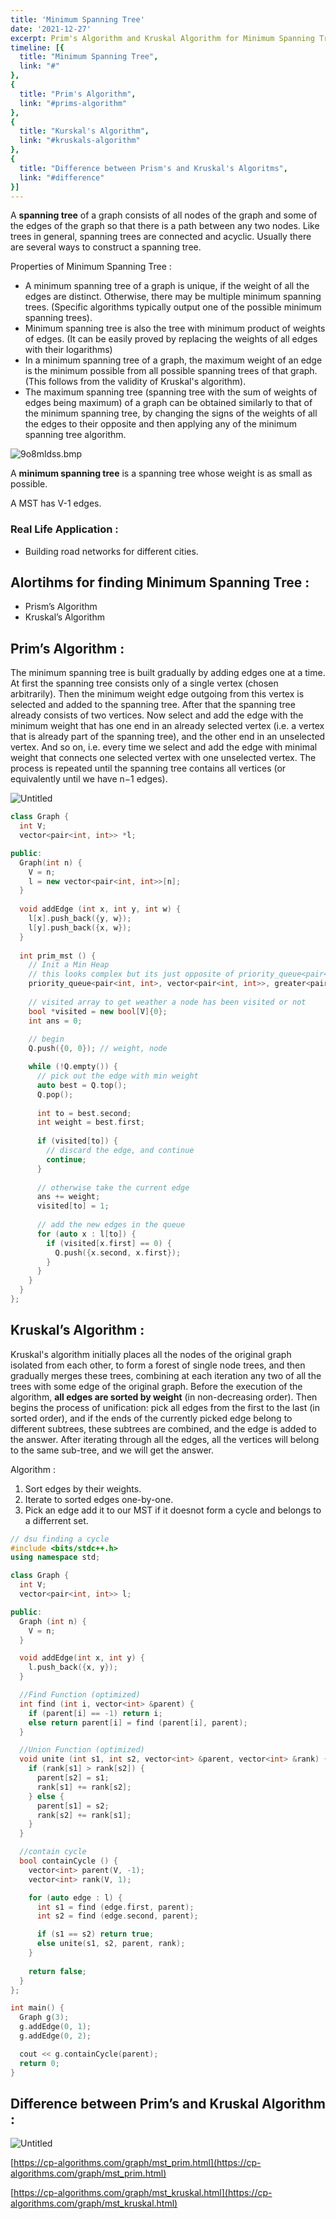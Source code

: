 ```yaml
---
title: 'Minimum Spanning Tree'
date: '2021-12-27'
excerpt: Prim's Algorithm and Kruskal Algorithm for Minimum Spanning Tree.
timeline: [{
  title: "Minimum Spanning Tree",
  link: "#"
},
{
  title: "Prim's Algorithm",
  link: "#prims-algorithm"
},
{
  title: "Kurskal's Algorithm",
  link: "#kruskals-algorithm"
},
{
  title: "Difference between Prism's and Kruskal's Algoritms",
  link: "#difference"
}]
---
```


A **spanning tree** of a graph consists of all nodes of the graph and some of the edges of the graph so that there is a path between any two nodes. Like trees in general, spanning trees are connected and acyclic. Usually there are several ways to construct a spanning tree.

Properties of Minimum Spanning Tree :

- A minimum spanning tree of a graph is unique, if the weight of all the edges are distinct. Otherwise, there may be multiple minimum spanning trees. (Specific algorithms typically output one of the possible minimum spanning trees).
- Minimum spanning tree is also the tree with minimum product of weights of edges. (It can be easily proved by replacing the weights of all edges with their logarithms)
- In a minimum spanning tree of a graph, the maximum weight of an edge is the minimum possible from all possible spanning trees of that graph. (This follows from the validity of Kruskal's algorithm).
- The maximum spanning tree (spanning tree with the sum of weights of edges being maximum) of a graph can be obtained similarly to that of the minimum spanning tree, by changing the signs of the weights of all the edges to their opposite and then applying any of the minimum spanning tree algorithm.

![9o8mldss.bmp](/minimum-spanning-tree/9o8mldss.bmp)

A **minimum spanning tree** is a spanning tree whose weight is as small as possible.

A MST has V-1 edges.

### Real Life Application :

- Building road networks for different cities.

## Alortihms for finding Minimum Spanning Tree :

- Prism’s Algorithm
- Kruskal’s Algorithm

<div id="prims-algorithm"></div>

## Prim’s Algorithm :

The minimum spanning tree is built gradually by adding edges one at a time. At first the spanning tree consists only of a single vertex (chosen arbitrarily). Then the minimum weight edge outgoing from this vertex is selected and added to the spanning tree. After that the spanning tree already consists of two vertices. Now select and add the edge with the minimum weight that has one end in an already selected vertex (i.e. a vertex that is already part of the spanning tree), and the other end in an unselected vertex. And so on, i.e. every time we select and add the edge with minimal weight that connects one selected vertex with one unselected vertex. The process is repeated until the spanning tree contains all vertices (or equivalently until we have n−1 edges).

![Untitled](/minimum-spanning-tree/Untitled.png)

```cpp
class Graph {
  int V;
  vector<pair<int, int>> *l;

public:
  Graph(int n) {
    V = n;
    l = new vector<pair<int, int>>[n];
  }
  
  void addEdge (int x, int y, int w) {
    l[x].push_back({y, w});
    l[y].push_back({x, w});
  }
  
  int prim_mst () {
    // Init a Min Heap
    // this looks complex but its just opposite of priority_queue<pair<int, int>> Q
    priority_queue<pair<int, int>, vector<pair<int, int>>, greater<pair<int, int>>> Q;
  	
    // visited array to get weather a node has been visited or not
    bool *visited = new bool[V]{0};
    int ans = 0;
  	
    // begin
    Q.push({0, 0}); // weight, node

    while (!Q.empty()) {
      // pick out the edge with min weight
      auto best = Q.top();
      Q.pop();
  		
      int to = best.second;
      int weight = best.first;
  		
      if (visited[to]) {
        // discard the edge, and continue
        continue;
      }
  		
      // otherwise take the current edge
      ans += weight;
      visited[to] = 1;
  		
      // add the new edges in the queue
      for (auto x : l[to]) {
        if (visited[x.first] == 0) {
          Q.push({x.second, x.first});
        }
      }
    }
  }
};
```

<div id="kruskals-algorithm"></div>

## Kruskal’s Algorithm :

Kruskal's algorithm initially places all the nodes of the original graph isolated from each other, to form a forest of single node trees, and then gradually merges these trees, combining at each iteration any two of all the trees with some edge of the original graph. Before the execution of the algorithm, **all edges are sorted by weight** (in non-decreasing order). Then begins the process of unification: pick all edges from the first to the last (in sorted order), and if the ends of the currently picked edge belong to different subtrees, these subtrees are combined, and the edge is added to the answer. After iterating through all the edges, all the vertices will belong to the same sub-tree, and we will get the answer.

Algorithm :

1. Sort edges by their weights.
2. Iterate to sorted edges one-by-one.
3. Pick an edge add it to our MST if it doesnot form a cycle and belongs to a differrent set.

```cpp
// dsu finding a cycle
#include <bits/stdc++.h>
using namespace std;

class Graph {
  int V;
  vector<pair<int, int>> l;

public:
  Graph (int n) {
    V = n;
  }

  void addEdge(int x, int y) {
    l.push_back({x, y});
  }

  //Find Function (optimized)
  int find (int i, vector<int> &parent) {
    if (parent[i] == -1) return i;
    else return parent[i] = find (parent[i], parent);
  }

  //Union Function (optimized)
  void unite (int s1, int s2, vector<int> &parent, vector<int> &rank) {
    if (rank[s1] > rank[s2]) {
      parent[s2] = s1;
      rank[s1] += rank[s2];
    } else {
      parent[s1] = s2;
      rank[s2] += rank[s1];
    }
  }

  //contain cycle
  bool containCycle () {
    vector<int> parent(V, -1);
    vector<int> rank(V, 1);

    for (auto edge : l) {
      int s1 = find (edge.first, parent);
      int s2 = find (edge.second, parent);

      if (s1 == s2) return true;
      else unite(s1, s2, parent, rank);
    }
		
    return false;
  }
};

int main() {
  Graph g(3);
  g.addEdge(0, 1);
  g.addEdge(0, 2);

  cout << g.containCycle(parent);
  return 0;
}
```

<div id="difference"></div>

## Difference between Prim’s and Kruskal Algorithm :

![Untitled](/minimum-spanning-tree/Untitled%201.png)

[https://cp-algorithms.com/graph/mst_prim.html](https://cp-algorithms.com/graph/mst_prim.html)

[https://cp-algorithms.com/graph/mst_kruskal.html](https://cp-algorithms.com/graph/mst_kruskal.html)